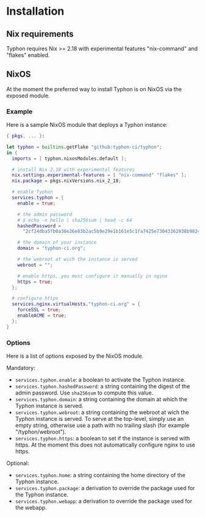 # Installation

## Nix requirements

Typhon requires Nix >= 2.18 with experimental features "nix-command" and
"flakes" enabled.

## NixOS

At the moment the preferred way to install Typhon is on NixOS via the exposed
module.

### Example

Here is a sample NixOS module that deploys a Typhon instance:

```nix
{ pkgs, ... }:

let typhon = builtins.getFlake "github:typhon-ci/typhon";
in {
  imports = [ typhon.nixosModules.default ];

  # install Nix 2.18 with experimental features
  nix.settings.experimental-features = [ "nix-command" "flakes" ];
  nix.package = pkgs.nixVersions.nix_2_18;

  # enable Typhon
  services.typhon = {
    enable = true;

    # the admin password
    # $ echo -n hello | sha256sum | head -c 64
    hashedPassword =
      "2cf24dba5fb0a30e26e83b2ac5b9e29e1b161e5c1fa7425e73043362938b9824";

    # the domain of your instance
    domain = "typhon-ci.org";

    # the webroot at wich the instance is served
    webroot = "";

    # enable https, you must configure it manually in nginx
    https = true;
  };

  # configure https
  services.nginx.virtualHosts."typhon-ci.org" = {
    forceSSL = true;
    enableACME = true;
  };
}
```


### Options

Here is a list of options exposed by the NixOS module.

Mandatory:

- `services.typhon.enable`: a boolean to activate the Typhon instance.
- `services.typhon.hashedPassword`: a string containing the digest of the admin
  password. Use `sha256sum` to compute this value.
- `services.typhon.domain`: a string containing the domain at which the Typhon
  instance is served.
- `services.typhon.webroot`: a string containing the webroot at wich the Typhon
  instance is served. To serve at the top-level, simply use an empty string,
  otherwise use a path with no trailing slash (for example "/typhon/webroot").
- `services.typhon.https`: a boolean to set if the instance is served with
  https. At the moment this does not automatically configure nginx to use https.

Optional:

- `services.typhon.home`: a string containing the home directory of the Typhon
  instance.
- `services.typhon.package`: a derivation to override the package used for the
  Typhon instance.
- `services.typhon.webapp`: a derivation to override the package used for the
  webapp.
